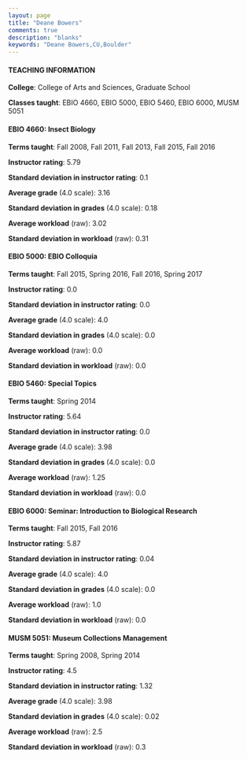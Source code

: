 ```yaml
---
layout: page
title: "Deane Bowers" 
comments: true
description: "blanks"
keywords: "Deane Bowers,CU,Boulder"
---
```

<head>
<script src="https://ajax.googleapis.com/ajax/libs/jquery/2.1.3/jquery.min.js"></script>
<script src="https://dl.dropboxusercontent.com/s/pc42nxpaw1ea4o9/highcharts.js?dl=0"></script>
<!-- <script src="../assets/js/highcharts.js"></script> -->
<style type="text/css">@font-face {
	font-family: "Bebas Neue";
	src: url(https://www.filehosting.org/file/details/544349/BebasNeue Regular.otf) format("opentype");
	}
	h1.Bebas { 
		font-family: "Bebas Neue", Verdana, Tahoma;
	}
</style>
</head>
	   
#### TEACHING INFORMATION

**College**: College of Arts and Sciences, Graduate School

**Classes taught**: EBIO 4660, EBIO 5000, EBIO 5460, EBIO 6000, MUSM 5051

#### EBIO 4660: Insect Biology

**Terms taught**: Fall 2008, Fall 2011, Fall 2013, Fall 2015, Fall 2016

**Instructor rating**: 5.79

**Standard deviation in instructor rating**: 0.1

**Average grade** (4.0 scale): 3.16

**Standard deviation in grades** (4.0 scale): 0.18

**Average workload** (raw): 3.02

**Standard deviation in workload** (raw): 0.31

#### EBIO 5000: EBIO Colloquia

**Terms taught**: Fall 2015, Spring 2016, Fall 2016, Spring 2017

**Instructor rating**: 0.0

**Standard deviation in instructor rating**: 0.0

**Average grade** (4.0 scale): 4.0

**Standard deviation in grades** (4.0 scale): 0.0

**Average workload** (raw): 0.0

**Standard deviation in workload** (raw): 0.0

#### EBIO 5460: Special Topics

**Terms taught**: Spring 2014

**Instructor rating**: 5.64

**Standard deviation in instructor rating**: 0.0

**Average grade** (4.0 scale): 3.98

**Standard deviation in grades** (4.0 scale): 0.0

**Average workload** (raw): 1.25

**Standard deviation in workload** (raw): 0.0

#### EBIO 6000: Seminar: Introduction to Biological Research

**Terms taught**: Fall 2015, Fall 2016

**Instructor rating**: 5.87

**Standard deviation in instructor rating**: 0.04

**Average grade** (4.0 scale): 4.0

**Standard deviation in grades** (4.0 scale): 0.0

**Average workload** (raw): 1.0

**Standard deviation in workload** (raw): 0.0

#### MUSM 5051: Museum Collections Management

**Terms taught**: Spring 2008, Spring 2014

**Instructor rating**: 4.5

**Standard deviation in instructor rating**: 1.32

**Average grade** (4.0 scale): 3.98

**Standard deviation in grades** (4.0 scale): 0.02

**Average workload** (raw): 2.5

**Standard deviation in workload** (raw): 0.3

